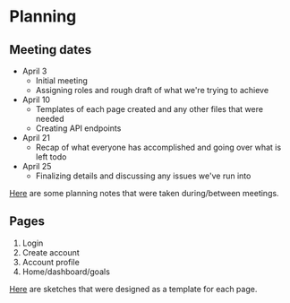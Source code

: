 # Planning 

## Meeting dates

- April 3
    - Initial meeting
    - Assigning roles and rough draft of what we're trying to achieve
- April 10
    - Templates of each page created and any other files that were needed
    - Creating API endpoints
- April 21
    - Recap of what everyone has accomplished and going over what is left todo
- April 25
    - Finalizing details and discussing any issues we've run into

[Here](https://docs.google.com/document/d/1NbvEIypgV58uC9M7gx4QS-rNAplRrOLgGo0oXm2s8Mw/edit?usp=sharing) are some planning notes that were taken during/between meetings.

## Pages
1. Login
2. Create account
3. Account profile
4. Home/dashboard/goals

[Here](https://drive.google.com/drive/u/2/folders/1Vwo-CgonlHpxXzuLM5IHWJksmKuzEYcS) are sketches that were designed as a template for each page.
